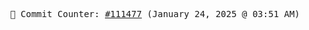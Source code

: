 <p align="center">
    <samp>
        📮 Commit Counter: <a href="https://github.com/Javascript-void0/Javascript-void0/commits/main">#111477</a> (January 24, 2025 @ 03:51 AM)
    </samp>
</p>